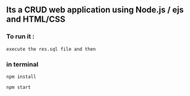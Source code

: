 ## Its a CRUD web application using Node.js / ejs and HTML/CSS


### To run it :

```execute the res.sql file and then```

### in terminal

```npm install```


```npm start```

